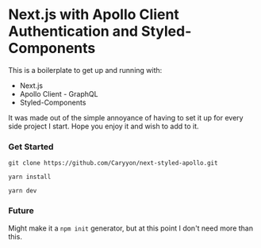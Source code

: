 # Next.js with Apollo Client Authentication and Styled-Components

This is a boilerplate to get up and running with:
* Next.js
* Apollo Client - GraphQL
* Styled-Components

It was made out of the simple annoyance of having to set it up for every side project I start. Hope you enjoy it and wish to add to it. 

### Get Started

`git clone https://github.com/Caryyon/next-styled-apollo.git`

`yarn install`

`yarn dev`

### Future

Might make it a `npm init` generator, but at this point I don't need more than this.